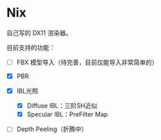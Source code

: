 # Nix

自己写的 DX11 渲染器。

目前支持的功能：
- [ ] FBX 模型导入（待完善，目前仅能导入非常简单的）

- [x] PBR
- [x] IBL光照
  - [x] Diffuse IBL：三阶SH近似
  - [x] Specular IBL：PreFilter Map
- [ ] Depth Peeling（折腾中）
